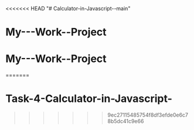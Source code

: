 <<<<<<< HEAD
"# Calculator-in-Javascript--main" 
# My---Work--Project
# My---Work--Project
=======
# Task-4-Calculator-in-Javascript-
>>>>>>> 9ec27115485754f8df3efde0e6c78b5dc41c9e66
